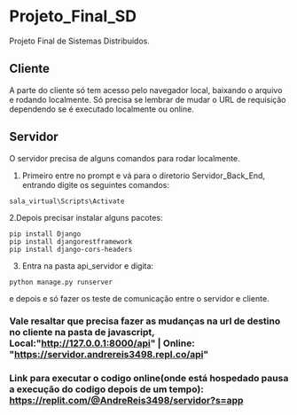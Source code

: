# Projeto_Final_SD
Projeto Final de Sistemas Distribuídos.

## Cliente
A parte do cliente só tem acesso pelo navegador local, baixando o arquivo e rodando localmente.
Só precisa se lembrar de mudar o URL de requisição dependendo se é executado localmente ou online.

## Servidor
O servidor precisa de alguns comandos para rodar localmente.
1. Primeiro entre no prompt e vá para o diretorio Servidor_Back_End, entrando digite os seguintes comandos:
```
sala_virtual\Scripts\Activate
```
2.Depois precisar instalar alguns pacotes:
```
pip install Django
pip install djangorestframework
pip install django-cors-headers 
```
3. Entra na pasta api_servidor e digita:
```
python manage.py runserver
```
e depois e só fazer os teste de comunicação entre o servidor e cliente.

### Vale resaltar que precisa fazer as mudanças na url de destino no cliente na pasta de javascript, Local:"http://127.0.0.1:8000/api" | Online: "https://servidor.andrereis3498.repl.co/api"
### Link para executar o codigo online(onde está hospedado pausa a execução do codigo depois de um tempo): ​https://replit.com/@AndreReis3498/servidor?s=app



